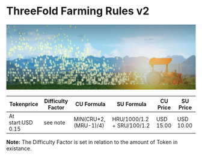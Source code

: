# ThreeFold Farming Rules v2

![](./img/farming_rules_v2.png)



|Tokenprice   | Difficulty Factor|CU Formula|SU Formula|CU Price|SU Price|
|-------------|------------------------------|---------------|--------------|----|-----|
|At start:USD 0.15|see note|MIN(CRU*2,(MRU-1)/4)|HRU/1000/1.2 + SRU/100/1.2|USD 15.00|USD 10.00|


**Note:** The Difficulty Factor is set in relation to the amount of Token in existance.



